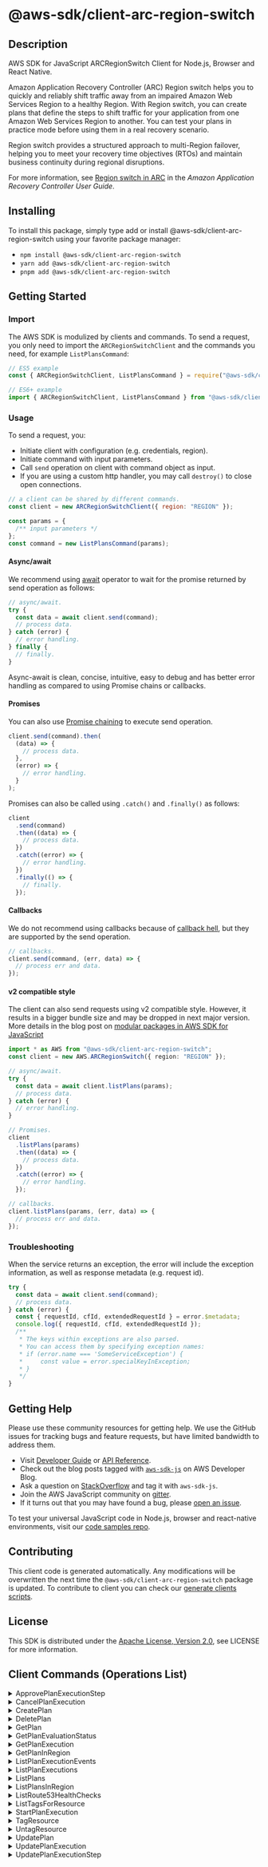 <!-- generated file, do not edit directly -->

# @aws-sdk/client-arc-region-switch

## Description

AWS SDK for JavaScript ARCRegionSwitch Client for Node.js, Browser and React Native.

<p>Amazon Application Recovery Controller (ARC) Region switch helps you to quickly and reliably shift traffic away from an impaired Amazon Web Services Region to a healthy Region. With Region switch, you can create plans that define the steps to shift traffic for your application from one Amazon Web Services Region to another. You can test your plans in practice mode before using them in a real recovery scenario.</p> <p>Region switch provides a structured approach to multi-Region failover, helping you to meet your recovery time objectives (RTOs) and maintain business continuity during regional disruptions.</p> <p>For more information, see <a href="https://docs.aws.amazon.com/r53recovery/latest/dg/region-switch.html">Region switch in ARC</a> in the <i>Amazon Application Recovery Controller User Guide</i>.</p>

## Installing

To install this package, simply type add or install @aws-sdk/client-arc-region-switch
using your favorite package manager:

- `npm install @aws-sdk/client-arc-region-switch`
- `yarn add @aws-sdk/client-arc-region-switch`
- `pnpm add @aws-sdk/client-arc-region-switch`

## Getting Started

### Import

The AWS SDK is modulized by clients and commands.
To send a request, you only need to import the `ARCRegionSwitchClient` and
the commands you need, for example `ListPlansCommand`:

```js
// ES5 example
const { ARCRegionSwitchClient, ListPlansCommand } = require("@aws-sdk/client-arc-region-switch");
```

```ts
// ES6+ example
import { ARCRegionSwitchClient, ListPlansCommand } from "@aws-sdk/client-arc-region-switch";
```

### Usage

To send a request, you:

- Initiate client with configuration (e.g. credentials, region).
- Initiate command with input parameters.
- Call `send` operation on client with command object as input.
- If you are using a custom http handler, you may call `destroy()` to close open connections.

```js
// a client can be shared by different commands.
const client = new ARCRegionSwitchClient({ region: "REGION" });

const params = {
  /** input parameters */
};
const command = new ListPlansCommand(params);
```

#### Async/await

We recommend using [await](https://developer.mozilla.org/en-US/docs/Web/JavaScript/Reference/Operators/await)
operator to wait for the promise returned by send operation as follows:

```js
// async/await.
try {
  const data = await client.send(command);
  // process data.
} catch (error) {
  // error handling.
} finally {
  // finally.
}
```

Async-await is clean, concise, intuitive, easy to debug and has better error handling
as compared to using Promise chains or callbacks.

#### Promises

You can also use [Promise chaining](https://developer.mozilla.org/en-US/docs/Web/JavaScript/Guide/Using_promises#chaining)
to execute send operation.

```js
client.send(command).then(
  (data) => {
    // process data.
  },
  (error) => {
    // error handling.
  }
);
```

Promises can also be called using `.catch()` and `.finally()` as follows:

```js
client
  .send(command)
  .then((data) => {
    // process data.
  })
  .catch((error) => {
    // error handling.
  })
  .finally(() => {
    // finally.
  });
```

#### Callbacks

We do not recommend using callbacks because of [callback hell](http://callbackhell.com/),
but they are supported by the send operation.

```js
// callbacks.
client.send(command, (err, data) => {
  // process err and data.
});
```

#### v2 compatible style

The client can also send requests using v2 compatible style.
However, it results in a bigger bundle size and may be dropped in next major version. More details in the blog post
on [modular packages in AWS SDK for JavaScript](https://aws.amazon.com/blogs/developer/modular-packages-in-aws-sdk-for-javascript/)

```ts
import * as AWS from "@aws-sdk/client-arc-region-switch";
const client = new AWS.ARCRegionSwitch({ region: "REGION" });

// async/await.
try {
  const data = await client.listPlans(params);
  // process data.
} catch (error) {
  // error handling.
}

// Promises.
client
  .listPlans(params)
  .then((data) => {
    // process data.
  })
  .catch((error) => {
    // error handling.
  });

// callbacks.
client.listPlans(params, (err, data) => {
  // process err and data.
});
```

### Troubleshooting

When the service returns an exception, the error will include the exception information,
as well as response metadata (e.g. request id).

```js
try {
  const data = await client.send(command);
  // process data.
} catch (error) {
  const { requestId, cfId, extendedRequestId } = error.$metadata;
  console.log({ requestId, cfId, extendedRequestId });
  /**
   * The keys within exceptions are also parsed.
   * You can access them by specifying exception names:
   * if (error.name === 'SomeServiceException') {
   *     const value = error.specialKeyInException;
   * }
   */
}
```

## Getting Help

Please use these community resources for getting help.
We use the GitHub issues for tracking bugs and feature requests, but have limited bandwidth to address them.

- Visit [Developer Guide](https://docs.aws.amazon.com/sdk-for-javascript/v3/developer-guide/welcome.html)
  or [API Reference](https://docs.aws.amazon.com/AWSJavaScriptSDK/v3/latest/index.html).
- Check out the blog posts tagged with [`aws-sdk-js`](https://aws.amazon.com/blogs/developer/tag/aws-sdk-js/)
  on AWS Developer Blog.
- Ask a question on [StackOverflow](https://stackoverflow.com/questions/tagged/aws-sdk-js) and tag it with `aws-sdk-js`.
- Join the AWS JavaScript community on [gitter](https://gitter.im/aws/aws-sdk-js-v3).
- If it turns out that you may have found a bug, please [open an issue](https://github.com/aws/aws-sdk-js-v3/issues/new/choose).

To test your universal JavaScript code in Node.js, browser and react-native environments,
visit our [code samples repo](https://github.com/aws-samples/aws-sdk-js-tests).

## Contributing

This client code is generated automatically. Any modifications will be overwritten the next time the `@aws-sdk/client-arc-region-switch` package is updated.
To contribute to client you can check our [generate clients scripts](https://github.com/aws/aws-sdk-js-v3/tree/main/scripts/generate-clients).

## License

This SDK is distributed under the
[Apache License, Version 2.0](http://www.apache.org/licenses/LICENSE-2.0),
see LICENSE for more information.

## Client Commands (Operations List)

<details>
<summary>
ApprovePlanExecutionStep
</summary>

[Command API Reference](https://docs.aws.amazon.com/AWSJavaScriptSDK/v3/latest/client/arc-region-switch/command/ApprovePlanExecutionStepCommand/) / [Input](https://docs.aws.amazon.com/AWSJavaScriptSDK/v3/latest/Package/-aws-sdk-client-arc-region-switch/Interface/ApprovePlanExecutionStepCommandInput/) / [Output](https://docs.aws.amazon.com/AWSJavaScriptSDK/v3/latest/Package/-aws-sdk-client-arc-region-switch/Interface/ApprovePlanExecutionStepCommandOutput/)

</details>
<details>
<summary>
CancelPlanExecution
</summary>

[Command API Reference](https://docs.aws.amazon.com/AWSJavaScriptSDK/v3/latest/client/arc-region-switch/command/CancelPlanExecutionCommand/) / [Input](https://docs.aws.amazon.com/AWSJavaScriptSDK/v3/latest/Package/-aws-sdk-client-arc-region-switch/Interface/CancelPlanExecutionCommandInput/) / [Output](https://docs.aws.amazon.com/AWSJavaScriptSDK/v3/latest/Package/-aws-sdk-client-arc-region-switch/Interface/CancelPlanExecutionCommandOutput/)

</details>
<details>
<summary>
CreatePlan
</summary>

[Command API Reference](https://docs.aws.amazon.com/AWSJavaScriptSDK/v3/latest/client/arc-region-switch/command/CreatePlanCommand/) / [Input](https://docs.aws.amazon.com/AWSJavaScriptSDK/v3/latest/Package/-aws-sdk-client-arc-region-switch/Interface/CreatePlanCommandInput/) / [Output](https://docs.aws.amazon.com/AWSJavaScriptSDK/v3/latest/Package/-aws-sdk-client-arc-region-switch/Interface/CreatePlanCommandOutput/)

</details>
<details>
<summary>
DeletePlan
</summary>

[Command API Reference](https://docs.aws.amazon.com/AWSJavaScriptSDK/v3/latest/client/arc-region-switch/command/DeletePlanCommand/) / [Input](https://docs.aws.amazon.com/AWSJavaScriptSDK/v3/latest/Package/-aws-sdk-client-arc-region-switch/Interface/DeletePlanCommandInput/) / [Output](https://docs.aws.amazon.com/AWSJavaScriptSDK/v3/latest/Package/-aws-sdk-client-arc-region-switch/Interface/DeletePlanCommandOutput/)

</details>
<details>
<summary>
GetPlan
</summary>

[Command API Reference](https://docs.aws.amazon.com/AWSJavaScriptSDK/v3/latest/client/arc-region-switch/command/GetPlanCommand/) / [Input](https://docs.aws.amazon.com/AWSJavaScriptSDK/v3/latest/Package/-aws-sdk-client-arc-region-switch/Interface/GetPlanCommandInput/) / [Output](https://docs.aws.amazon.com/AWSJavaScriptSDK/v3/latest/Package/-aws-sdk-client-arc-region-switch/Interface/GetPlanCommandOutput/)

</details>
<details>
<summary>
GetPlanEvaluationStatus
</summary>

[Command API Reference](https://docs.aws.amazon.com/AWSJavaScriptSDK/v3/latest/client/arc-region-switch/command/GetPlanEvaluationStatusCommand/) / [Input](https://docs.aws.amazon.com/AWSJavaScriptSDK/v3/latest/Package/-aws-sdk-client-arc-region-switch/Interface/GetPlanEvaluationStatusCommandInput/) / [Output](https://docs.aws.amazon.com/AWSJavaScriptSDK/v3/latest/Package/-aws-sdk-client-arc-region-switch/Interface/GetPlanEvaluationStatusCommandOutput/)

</details>
<details>
<summary>
GetPlanExecution
</summary>

[Command API Reference](https://docs.aws.amazon.com/AWSJavaScriptSDK/v3/latest/client/arc-region-switch/command/GetPlanExecutionCommand/) / [Input](https://docs.aws.amazon.com/AWSJavaScriptSDK/v3/latest/Package/-aws-sdk-client-arc-region-switch/Interface/GetPlanExecutionCommandInput/) / [Output](https://docs.aws.amazon.com/AWSJavaScriptSDK/v3/latest/Package/-aws-sdk-client-arc-region-switch/Interface/GetPlanExecutionCommandOutput/)

</details>
<details>
<summary>
GetPlanInRegion
</summary>

[Command API Reference](https://docs.aws.amazon.com/AWSJavaScriptSDK/v3/latest/client/arc-region-switch/command/GetPlanInRegionCommand/) / [Input](https://docs.aws.amazon.com/AWSJavaScriptSDK/v3/latest/Package/-aws-sdk-client-arc-region-switch/Interface/GetPlanInRegionCommandInput/) / [Output](https://docs.aws.amazon.com/AWSJavaScriptSDK/v3/latest/Package/-aws-sdk-client-arc-region-switch/Interface/GetPlanInRegionCommandOutput/)

</details>
<details>
<summary>
ListPlanExecutionEvents
</summary>

[Command API Reference](https://docs.aws.amazon.com/AWSJavaScriptSDK/v3/latest/client/arc-region-switch/command/ListPlanExecutionEventsCommand/) / [Input](https://docs.aws.amazon.com/AWSJavaScriptSDK/v3/latest/Package/-aws-sdk-client-arc-region-switch/Interface/ListPlanExecutionEventsCommandInput/) / [Output](https://docs.aws.amazon.com/AWSJavaScriptSDK/v3/latest/Package/-aws-sdk-client-arc-region-switch/Interface/ListPlanExecutionEventsCommandOutput/)

</details>
<details>
<summary>
ListPlanExecutions
</summary>

[Command API Reference](https://docs.aws.amazon.com/AWSJavaScriptSDK/v3/latest/client/arc-region-switch/command/ListPlanExecutionsCommand/) / [Input](https://docs.aws.amazon.com/AWSJavaScriptSDK/v3/latest/Package/-aws-sdk-client-arc-region-switch/Interface/ListPlanExecutionsCommandInput/) / [Output](https://docs.aws.amazon.com/AWSJavaScriptSDK/v3/latest/Package/-aws-sdk-client-arc-region-switch/Interface/ListPlanExecutionsCommandOutput/)

</details>
<details>
<summary>
ListPlans
</summary>

[Command API Reference](https://docs.aws.amazon.com/AWSJavaScriptSDK/v3/latest/client/arc-region-switch/command/ListPlansCommand/) / [Input](https://docs.aws.amazon.com/AWSJavaScriptSDK/v3/latest/Package/-aws-sdk-client-arc-region-switch/Interface/ListPlansCommandInput/) / [Output](https://docs.aws.amazon.com/AWSJavaScriptSDK/v3/latest/Package/-aws-sdk-client-arc-region-switch/Interface/ListPlansCommandOutput/)

</details>
<details>
<summary>
ListPlansInRegion
</summary>

[Command API Reference](https://docs.aws.amazon.com/AWSJavaScriptSDK/v3/latest/client/arc-region-switch/command/ListPlansInRegionCommand/) / [Input](https://docs.aws.amazon.com/AWSJavaScriptSDK/v3/latest/Package/-aws-sdk-client-arc-region-switch/Interface/ListPlansInRegionCommandInput/) / [Output](https://docs.aws.amazon.com/AWSJavaScriptSDK/v3/latest/Package/-aws-sdk-client-arc-region-switch/Interface/ListPlansInRegionCommandOutput/)

</details>
<details>
<summary>
ListRoute53HealthChecks
</summary>

[Command API Reference](https://docs.aws.amazon.com/AWSJavaScriptSDK/v3/latest/client/arc-region-switch/command/ListRoute53HealthChecksCommand/) / [Input](https://docs.aws.amazon.com/AWSJavaScriptSDK/v3/latest/Package/-aws-sdk-client-arc-region-switch/Interface/ListRoute53HealthChecksCommandInput/) / [Output](https://docs.aws.amazon.com/AWSJavaScriptSDK/v3/latest/Package/-aws-sdk-client-arc-region-switch/Interface/ListRoute53HealthChecksCommandOutput/)

</details>
<details>
<summary>
ListTagsForResource
</summary>

[Command API Reference](https://docs.aws.amazon.com/AWSJavaScriptSDK/v3/latest/client/arc-region-switch/command/ListTagsForResourceCommand/) / [Input](https://docs.aws.amazon.com/AWSJavaScriptSDK/v3/latest/Package/-aws-sdk-client-arc-region-switch/Interface/ListTagsForResourceCommandInput/) / [Output](https://docs.aws.amazon.com/AWSJavaScriptSDK/v3/latest/Package/-aws-sdk-client-arc-region-switch/Interface/ListTagsForResourceCommandOutput/)

</details>
<details>
<summary>
StartPlanExecution
</summary>

[Command API Reference](https://docs.aws.amazon.com/AWSJavaScriptSDK/v3/latest/client/arc-region-switch/command/StartPlanExecutionCommand/) / [Input](https://docs.aws.amazon.com/AWSJavaScriptSDK/v3/latest/Package/-aws-sdk-client-arc-region-switch/Interface/StartPlanExecutionCommandInput/) / [Output](https://docs.aws.amazon.com/AWSJavaScriptSDK/v3/latest/Package/-aws-sdk-client-arc-region-switch/Interface/StartPlanExecutionCommandOutput/)

</details>
<details>
<summary>
TagResource
</summary>

[Command API Reference](https://docs.aws.amazon.com/AWSJavaScriptSDK/v3/latest/client/arc-region-switch/command/TagResourceCommand/) / [Input](https://docs.aws.amazon.com/AWSJavaScriptSDK/v3/latest/Package/-aws-sdk-client-arc-region-switch/Interface/TagResourceCommandInput/) / [Output](https://docs.aws.amazon.com/AWSJavaScriptSDK/v3/latest/Package/-aws-sdk-client-arc-region-switch/Interface/TagResourceCommandOutput/)

</details>
<details>
<summary>
UntagResource
</summary>

[Command API Reference](https://docs.aws.amazon.com/AWSJavaScriptSDK/v3/latest/client/arc-region-switch/command/UntagResourceCommand/) / [Input](https://docs.aws.amazon.com/AWSJavaScriptSDK/v3/latest/Package/-aws-sdk-client-arc-region-switch/Interface/UntagResourceCommandInput/) / [Output](https://docs.aws.amazon.com/AWSJavaScriptSDK/v3/latest/Package/-aws-sdk-client-arc-region-switch/Interface/UntagResourceCommandOutput/)

</details>
<details>
<summary>
UpdatePlan
</summary>

[Command API Reference](https://docs.aws.amazon.com/AWSJavaScriptSDK/v3/latest/client/arc-region-switch/command/UpdatePlanCommand/) / [Input](https://docs.aws.amazon.com/AWSJavaScriptSDK/v3/latest/Package/-aws-sdk-client-arc-region-switch/Interface/UpdatePlanCommandInput/) / [Output](https://docs.aws.amazon.com/AWSJavaScriptSDK/v3/latest/Package/-aws-sdk-client-arc-region-switch/Interface/UpdatePlanCommandOutput/)

</details>
<details>
<summary>
UpdatePlanExecution
</summary>

[Command API Reference](https://docs.aws.amazon.com/AWSJavaScriptSDK/v3/latest/client/arc-region-switch/command/UpdatePlanExecutionCommand/) / [Input](https://docs.aws.amazon.com/AWSJavaScriptSDK/v3/latest/Package/-aws-sdk-client-arc-region-switch/Interface/UpdatePlanExecutionCommandInput/) / [Output](https://docs.aws.amazon.com/AWSJavaScriptSDK/v3/latest/Package/-aws-sdk-client-arc-region-switch/Interface/UpdatePlanExecutionCommandOutput/)

</details>
<details>
<summary>
UpdatePlanExecutionStep
</summary>

[Command API Reference](https://docs.aws.amazon.com/AWSJavaScriptSDK/v3/latest/client/arc-region-switch/command/UpdatePlanExecutionStepCommand/) / [Input](https://docs.aws.amazon.com/AWSJavaScriptSDK/v3/latest/Package/-aws-sdk-client-arc-region-switch/Interface/UpdatePlanExecutionStepCommandInput/) / [Output](https://docs.aws.amazon.com/AWSJavaScriptSDK/v3/latest/Package/-aws-sdk-client-arc-region-switch/Interface/UpdatePlanExecutionStepCommandOutput/)

</details>

